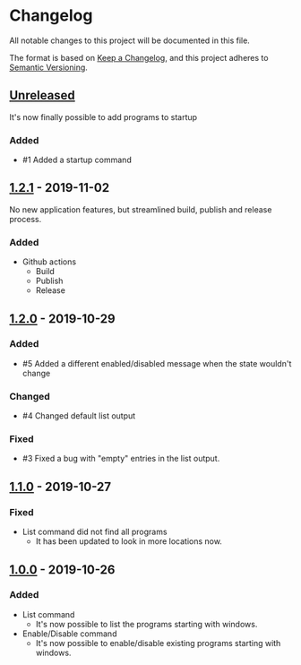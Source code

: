 <!-- markdownlint-disable MD024 -->
# Changelog

All notable changes to this project will be documented in this file.

The format is based on [Keep a Changelog](https://keepachangelog.com/en/1.0.0/),
and this project adheres to [Semantic Versioning](https://semver.org/spec/v2.0.0.html).

## [Unreleased]

It's now finally possible to add programs to startup

### Added

- #1 Added a startup command

## [1.2.1] - 2019-11-02

No new application features, but streamlined build, publish and release process.

### Added

- Github actions
  - Build
  - Publish
  - Release

## [1.2.0] - 2019-10-29

### Added

- #5 Added a different enabled/disabled message when the state wouldn't change

### Changed

- #4 Changed default list output

### Fixed

- #3 Fixed a bug with "empty" entries in the list output.

## [1.1.0] - 2019-10-27

### Fixed

- List command did not find all programs
  - It has been updated to look in more locations now.

## [1.0.0] - 2019-10-26

### Added

- List command
  - It's now possible to list the programs starting with windows.
- Enable/Disable command
  - It's now possible to enable/disable existing programs starting with windows.

[Unreleased]: https://github.com/Faustvii/StartupManager/compare/v1.2.1...HEAD
[1.2.1]: https://github.com/Faustvii/StartupManager/compare/v1.2.0...v1.2.1
[1.2.0]: https://github.com/Faustvii/StartupManager/compare/v1.1.0...v1.2.0
[1.1.0]: https://github.com/Faustvii/StartupManager/compare/v1.0.0...v1.1.0
[1.0.0]: https://github.com/Faustvii/StartupManager/releases/tag/v1.0.0

<!-- markdownlint-enable MD024-->